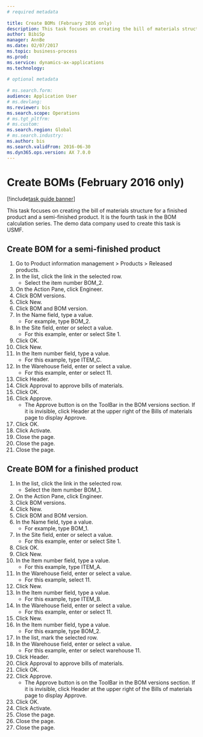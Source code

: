 ```yaml
--- 
# required metadata 
 
title: Create BOMs (February 2016 only)
description: This task focuses on creating the bill of materials structure for a finished product and a semi-finished product. 
author: BibiSp
manager: AnnBe 
ms.date: 02/07/2017
ms.topic: business-process 
ms.prod:  
ms.service: dynamics-ax-applications 
ms.technology:  
 
# optional metadata 
 
# ms.search.form:   
audience: Application User 
# ms.devlang:  
ms.reviewer: bis
ms.search.scope: Operations 
# ms.tgt_pltfrm:  
# ms.custom:  
ms.search.region: Global
# ms.search.industry: 
ms.author: bis
ms.search.validFrom: 2016-06-30 
ms.dyn365.ops.version: AX 7.0.0 
---
```

# Create BOMs (February 2016 only)

[!include[task guide banner](../../includes/task-guide-banner.md)]

This task focuses on creating the bill of materials structure for a finished product and a semi-finished product. It is the fourth task in the BOM calculation series. The demo data company used to create this task is USMF.


## Create BOM for a semi-finished product
1. Go to Product information management > Products > Released products.
2. In the list, click the link in the selected row.
    * Select the item number BOM_2.  
3. On the Action Pane, click Engineer.
4. Click BOM versions.
5. Click New.
6. Click BOM and BOM version.
7. In the Name field, type a value.
    * For example, type BOM_2.  
8. In the Site field, enter or select a value.
    * For this example, enter or select Site 1.  
9. Click OK.
10. Click New.
11. In the Item number field, type a value.
    * For this example, type ITEM_C.  
12. In the Warehouse field, enter or select a value.
    * For this example, enter or select 11.  
13. Click Header.
14. Click Approval to approve bills of materials.
15. Click OK.
16. Click Approve.
    * The Approve button is on the ToolBar in the  BOM versions section. If it is invisible, click Header at the upper right of the Bills of materials page to display Approve.  
17. Click OK.
18. Click Activate.
19. Close the page.
20. Close the page.
21. Close the page.

## Create BOM for a finished product
1. In the list, click the link in the selected row.
    * Select the item number BOM_1.  
2. On the Action Pane, click Engineer.
3. Click BOM versions.
4. Click New.
5. Click BOM and BOM version.
6. In the Name field, type a value.
    * For example, type BOM_1.  
7. In the Site field, enter or select a value.
    * For this example, enter or select Site 1.  
8. Click OK.
9. Click New.
10. In the Item number field, type a value.
    * For this example, type ITEM_A.  
11. In the Warehouse field, enter or select a value.
    * For this example, select 11.  
12. Click New.
13. In the Item number field, type a value.
    * For this example, type ITEM_B.  
14. In the Warehouse field, enter or select a value.
    * For this example, enter or select 11.  
15. Click New.
16. In the Item number field, type a value.
    * For this example, type BOM_2.  
17. In the list, mark the selected row.
18. In the Warehouse field, enter or select a value.
    * For this example, enter or select warehouse 11.  
19. Click Header.
20. Click Approval to approve bills of materials.
21. Click OK.
22. Click Approve.
    * The Approve button is on the ToolBar in the  BOM versions section. If it is invisible, click Header at the upper right of the Bills of materials page to display Approve.  
23. Click OK.
24. Click Activate.
25. Close the page.
26. Close the page.
27. Close the page.

